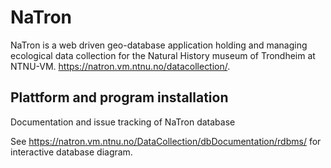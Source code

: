 <h1>NaTron</h1>

NaTron is a web driven geo-database application holding and managing ecological data collection for the Natural History museum of Trondheim at NTNU-VM. <a href="https://natron.vm.ntnu.no/datacollection/" target="natron">https://natron.vm.ntnu.no/datacollection/</a>.

<h2>Plattform and program installation</h2>

Documentation and issue tracking of NaTron database

See <a href="https://natron.vm.ntnu.no/DataCollection/dbDocumentation/rdbms/" target="natron_rdbms">https://natron.vm.ntnu.no/DataCollection/dbDocumentation/rdbms/</a> for interactive database diagram.
